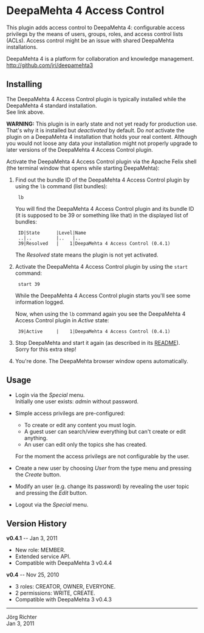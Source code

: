 
DeepaMehta 4 Access Control
===========================

This plugin adds access control to DeepaMehta 4: configurable access privilegs by the means of users, groups, roles, and access control lists (ACLs). Access control might be an issue with shared DeepaMehta installations.

DeepaMehta 4 is a platform for collaboration and knowledge management.  
<http://github.com/jri/deepamehta3>


Installing
----------

The DeepaMehta 4 Access Control plugin is typically installed while the DeepaMehta 4 standard installation.  
See link above.

**WARNING:** This plugin is in early state and not yet ready for production use. That's why it is installed but *deactivated* by default. Do *not* activate the plugin on a DeepaMehta 4 installation that holds your real content. Although you would not loose any data your installation might not properly upgrade to later versions of the DeepaMehta 4 Access Control plugin.

Activate the DeepaMehta 4 Access Control plugin via the Apache Felix shell (the terminal window that opens while starting DeepaMehta):

1. Find out the bundle ID of the DeepaMehta 4 Access Control plugin by using the `lb` command (list bundles):

        lb

   You will find the DeepaMehta 4 Access Control plugin and its bundle ID (it is supposed to be 39 or something like that) in the displayed list of bundles:

        ID|State      |Level|Name
        ..|..         |..   |..
        39|Resolved   |    1|DeepaMehta 4 Access Control (0.4.1)

   The *Resolved* state means the plugin is not yet activated.

2. Activate the DeepaMehta 4 Access Control plugin by using the `start` command:

        start 39

   While the DeepaMehta 4 Access Control plugin starts you'll see some information logged.

   Now, when using the `lb` command again you see the DeepaMehta 4 Access Control plugin in *Active* state:

        39|Active     |    1|DeepaMehta 4 Access Control (0.4.1)

3. Stop DeepaMehta and start it again (as described in its [README](http://github.com/jri/deepamehta3)).  
   Sorry for this extra step!

4. You're done. The DeepaMehta browser window opens automatically.


Usage
-----

* Login via the *Special* menu.  
  Initially one user exists: *admin* without password.

* Simple access privilegs are pre-configured:
  * To create or edit any content you must login.
  * A guest user can search/view everything but can't create or edit anything.
  * An user can edit only the topics she has created.

  For the moment the access privilegs are not configurable by the user.

* Create a new user by choosing *User* from the type menu and pressing the *Create* button.  

* Modify an user (e.g. change its password) by revealing the user topic and pressing the *Edit* button.

* Logout via the *Special* menu.


Version History
---------------

**v0.4.1** -- Jan 3, 2011

* New role: MEMBER.
* Extended service API.
* Compatible with DeepaMehta 3 v0.4.4

**v0.4** -- Nov 25, 2010

* 3 roles: CREATOR, OWNER, EVERYONE.
* 2 permissions: WRITE, CREATE.
* Compatible with DeepaMehta 3 v0.4.3


------------
Jörg Richter  
Jan 3, 2011
